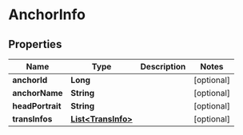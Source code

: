 

# AnchorInfo


## Properties

Name | Type | Description | Notes
------------ | ------------- | ------------- | -------------
**anchorId** | **Long** |  |  [optional]
**anchorName** | **String** |  |  [optional]
**headPortrait** | **String** |  |  [optional]
**transInfos** | [**List&lt;TransInfo&gt;**](TransInfo.md) |  |  [optional]



